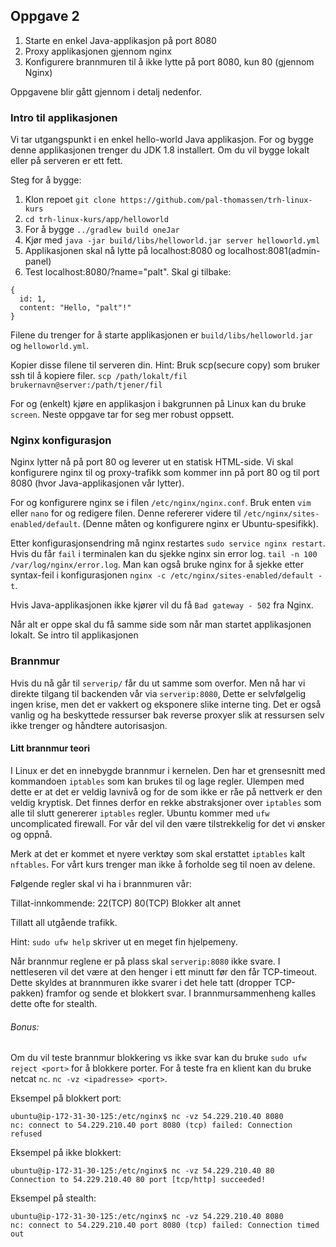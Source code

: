 ## Oppgave 2

1. Starte en enkel Java-applikasjon på port 8080
2. Proxy applikasjonen gjennom nginx
3. Konfigurere brannmuren til å ikke lytte på port 8080, kun 80 (gjennom Nginx)

Oppgavene blir gått gjennom i detalj nedenfor.

### Intro til applikasjonen

Vi tar utgangspunkt i en enkel hello-world Java applikasjon. For og bygge denne applikasjonen trenger du JDK 1.8 installert. Om du vil bygge lokalt eller på serveren er ett fett.

Steg for å bygge:
1. Klon repoet `git clone https://github.com/pal-thomassen/trh-linux-kurs`
2. `cd trh-linux-kurs/app/helloworld`
3. For å bygge `../gradlew build oneJar`
4. Kjør med `java -jar build/libs/helloworld.jar server helloworld.yml`
5. Applikasjonen skal nå lytte på localhost:8080 og localhost:8081(admin-panel)
6. Test localhost:8080/?name="palt". Skal gi tilbake:
```
{
  id: 1,
  content: "Hello, "palt"!"
}
```

Filene du trenger for å starte applikasjonen er `build/libs/helloworld.jar` og `helloworld.yml`.

Kopier disse filene til serveren din. Hint: Bruk scp(secure copy) som bruker ssh til å kopiere filer.
`scp /path/lokalt/fil brukernavn@server:/path/tjener/fil`

For og (enkelt) kjøre en applikasjon i bakgrunnen på Linux kan du bruke `screen`. Neste oppgave tar for seg mer robust oppsett.

### Nginx konfigurasjon

Nginx lytter nå på port 80 og leverer ut en statisk HTML-side. Vi skal konfigurere nginx til og proxy-trafikk som kommer inn på port 80 og til port 8080 (hvor Java-applikasjonen vår lytter).

For og konfigurere nginx se i filen `/etc/nginx/nginx.conf`. Bruk enten `vim` eller `nano` for og redigere filen. Denne refererer videre til `/etc/nginx/sites-enabled/default`. (Denne måten og konfigurere nginx er Ubuntu-spesifikk).

Etter konfigurasjonsendring må nginx restartes `sudo service nginx restart`. Hvis du får `fail` i terminalen kan du sjekke nginx sin error log. `tail -n 100 /var/log/nginx/error.log`. Man kan også bruke nginx for å sjekke etter syntax-feil i konfigurasjonen `nginx -c /etc/nginx/sites-enabled/default -t`.

Hvis Java-applikasjonen ikke kjører vil du få `Bad gateway - 502` fra Nginx.

Når alt er oppe skal du få samme side som når man startet applikasjonen lokalt. Se intro til applikasjonen

### Brannmur
Hvis du nå går til `serverip/` får du ut samme som overfor. Men nå har vi direkte tilgang til backenden vår via `serverip:8080`, Dette er selvfølgelig ingen krise, men det er vakkert og eksponere slike interne ting. Det er også vanlig og ha beskyttede ressurser bak reverse proxyer slik at ressursen selv ikke trenger og håndtere autorisasjon.

#### Litt brannmur teori

I Linux er det en innebygde brannmur i kernelen. Den har et grensesnitt med kommandoen `iptables` som kan brukes til og lage regler. Ulempen med dette er at det er veldig lavnivå og for de som ikke er råe på nettverk er den veldig kryptisk. Det finnes derfor en rekke abstraksjoner over `iptables` som alle til slutt genererer `iptables` regler. Ubuntu kommer med `ufw` uncomplicated firewall. For vår del vil den være tilstrekkelig for det vi ønsker og oppnå.

Merk at det er kommet et nyere verktøy som skal erstattet `iptables` kalt `nftables`. For vårt kurs trenger man ikke å forholde seg til noen av delene.

Følgende regler skal vi ha i brannmuren vår:

Tillat-innkommende:
22(TCP)
80(TCP)
Blokker alt annet

Tillatt all utgående trafikk.

Hint: `sudo ufw help` skriver ut en meget fin hjelpemeny.

Når brannmur reglene er på plass skal `serverip:8080` ikke svare. I nettleseren vil det være at den henger i ett minutt før den får TCP-timeout. Dette skyldes at brannmuren ikke svarer i det hele tatt (dropper TCP-pakken) framfor og sende et blokkert svar. I brannmursammenheng kalles dette ofte for stealth.

###### Bonus:

Om du vil teste brannmur blokkering vs ikke svar kan du bruke `sudo ufw reject <port>` for å blokkere porter. For å teste fra en klient kan du bruke netcat `nc`. `nc -vz <ipadresse> <port>`.

Eksempel på blokkert port:
```
ubuntu@ip-172-31-30-125:/etc/nginx$ nc -vz 54.229.210.40 8080
nc: connect to 54.229.210.40 port 8080 (tcp) failed: Connection refused
```

Eksempel på ikke blokkert:
```
ubuntu@ip-172-31-30-125:/etc/nginx$ nc -vz 54.229.210.40 80
Connection to 54.229.210.40 80 port [tcp/http] succeeded!
```

Eksempel på stealth:
```
ubuntu@ip-172-31-30-125:/etc/nginx$ nc -vz 54.229.210.40 8080
nc: connect to 54.229.210.40 port 8080 (tcp) failed: Connection timed out
```
